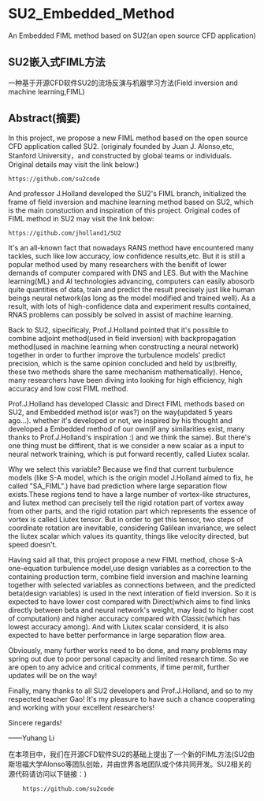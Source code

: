 # SU2_Embedded_Method
An Embedded FIML method based on SU2(an open source CFD application)
## SU2嵌入式FIML方法
一种基于开源CFD软件SU2的流场反演与机器学习方法(Field inversion and machine learning,FIML)
## Abstract(摘要)
In this project, we propose a new FIML method based on the open source CFD application called SU2. (originaly founded by Juan J. Alonso,etc, Stanford University，and constructed by global teams or individuals. Original details may visit the link below:)

    https://github.com/su2code

And professor J.Holland developed the SU2's FIML branch, initialized the frame of field inversion and machine learning method based on SU2, which is the main constuction and inspiration of this project. Original codes of FIML method in SU2 may visit the link below:

    https://github.com/jholland1/SU2

It's an all-known fact that nowadays RANS method have encountered many tackles, such like low accuracy, low confidence results,etc. But it is still a popular method used by many researchers with the benifit of lower demands of computer compared with DNS and LES. But with the Machine learning(ML) and AI technologies advancing, computers can easily abosorb quite quantities of data, train and predict the result precisely just like human beings neural network(as long as the model modified and trained well). As a result, with lots of high-confidence data and experiment results contained, RNAS problems can possibly be solved in assist of machine learning.

Back to SU2, sipecificaly, Prof.J.Holland pointed that it's possible to combine adjoint method(used in field inversion) with backpropagation method(used in machine learning when constructing a neural network) together in order to further improve the turbulence models' predict precision, which is the same opinion concluded and held by us(breifly, these two methods share the same mechanism mathematically). Hence, many researchers have been diving into looking for high efficiency, high accuracy and low cost FIML method.

Prof.J.Holland has developed Classic and Direct FIML methods based on SU2, and Embedded method is(or was?) on the way(updated 5 years ago...). whether it's developed or not, we inspired by his thought and developed a Embedded method of our own(if any similarities exist, many thanks to Prof.J.Holland's inspiration :) and we think the same). But there's one thing must be diffirent, that is we consider a new scalar as a input to neural network training, which is put forward recently, called Liutex scalar.

Why we select this variable? Because we find that current turbulence models (like S-A model, which is the origin model J.Holland aimed to fix, he called "SA_FIML".) have bad prediction where large separation flow exists.These regions tend to have a large number of vortex-like structures, and liutex method can precisely tell the rigid rotation part of vortex away from other parts, and the rigid rotation part which represents the essence of vortex is called Liutex tensor. But in order to get this tensor, two steps of coordinate rotation are inevitable, considering Galilean invariance, we select the liutex scalar which values its quantity, things like velocity directed, but speed doesn't.

Having said all that, this project propose a new FIML method, chose S-A one-equation turbulence model,use design variables as a correction to the containing production term, combine field inversion and machine learning together with selected variables as connections between, and the predicted beta(design variables) is used in the next interation of field inversion. So it is expected to have lower cost compared with Direct(which aims to find links directly between beta and neural network's weight, may lead to higher cost of computation) and higher accuracy compared with Classic(which has lowest accuracy among). And with Liutex scalar considerd, it is also expected to have better performance in large separation flow area.

Obviously, many further works need to bo done, and many problems may spring out due to poor personal capacity and limited research time. So we are open to any advice and critical comments, if time permit, further updates will be on the way!

Finally, many thanks to all SU2 developers and Prof.J.Holland, and so to my respected teacher Gao! It's my pleasure to have such a chance cooperating and working with your excellent researchers!

Sincere regards!

——Yuhang Li

在本项目中，我们在开源CFD软件SU2的基础上提出了一个新的FIML方法(SU2由斯坦福大学Alonso等团队创始，并由世界各地团队或个体共同开发。SU2相关的源代码请访问以下链接：)

        https://github.com/su2code




##


